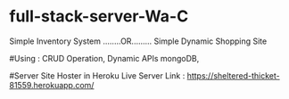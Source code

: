 # full-stack-server-Wa-C 

Simple Inventory System 
........OR.........
Simple Dynamic Shopping Site 


#Using : 
CRUD Operation,
Dynamic APIs
mongoDB,

#Server Site Hoster in Heroku 
Live Server Link : https://sheltered-thicket-81559.herokuapp.com/
